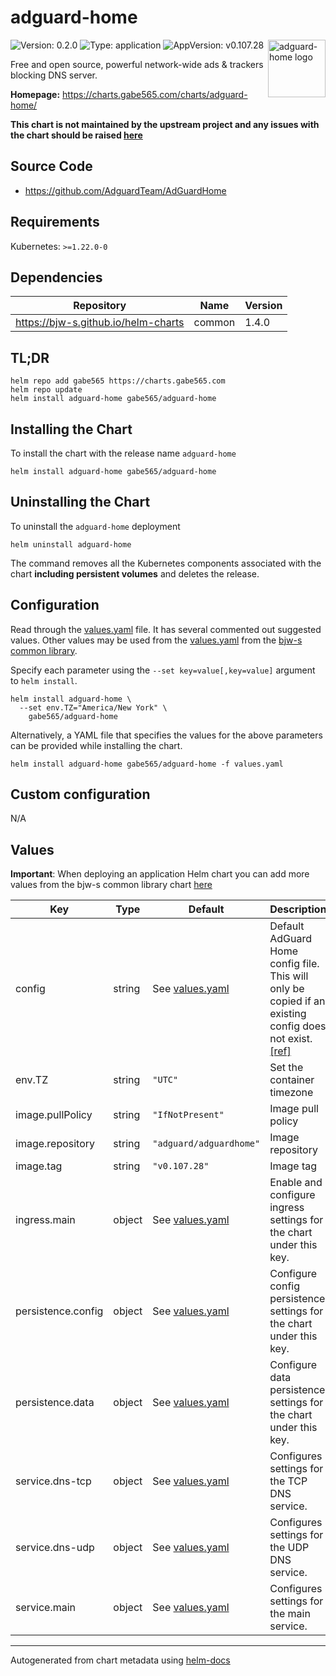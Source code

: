 # adguard-home

<img src="https://raw.githubusercontent.com/gabe565/charts/main/charts/adguard-home/icon.svg" align="right" width="92" alt="adguard-home logo">

![Version: 0.2.0](https://img.shields.io/badge/Version-0.2.0-informational?style=flat)
![Type: application](https://img.shields.io/badge/Type-application-informational?style=flat)
![AppVersion: v0.107.28](https://img.shields.io/badge/AppVersion-v0.107.28-informational?style=flat)

Free and open source, powerful network-wide ads & trackers blocking DNS server.

**Homepage:** <https://charts.gabe565.com/charts/adguard-home/>

**This chart is not maintained by the upstream project and any issues with the chart should be raised
[here](https://github.com/gabe565/charts/issues/new?assignees=gabe565&labels=bug&template=bug_report.yaml&name=adguard-home&version=0.2.0)**

## Source Code

* <https://github.com/AdguardTeam/AdGuardHome>

## Requirements

Kubernetes: `>=1.22.0-0`

## Dependencies

| Repository | Name | Version |
|------------|------|---------|
| <https://bjw-s.github.io/helm-charts> | common | 1.4.0 |

## TL;DR

```console
helm repo add gabe565 https://charts.gabe565.com
helm repo update
helm install adguard-home gabe565/adguard-home
```

## Installing the Chart

To install the chart with the release name `adguard-home`

```console
helm install adguard-home gabe565/adguard-home
```

## Uninstalling the Chart

To uninstall the `adguard-home` deployment

```console
helm uninstall adguard-home
```

The command removes all the Kubernetes components associated with the chart **including persistent volumes** and deletes the release.

## Configuration

Read through the [values.yaml](./values.yaml) file. It has several commented out suggested values.
Other values may be used from the [values.yaml](https://github.com/bjw-s/helm-charts/tree/main/charts/library/common/values.yaml) from the [bjw-s common library](https://github.com/bjw-s/helm-charts/tree/main/charts/library/common).

Specify each parameter using the `--set key=value[,key=value]` argument to `helm install`.

```console
helm install adguard-home \
  --set env.TZ="America/New York" \
    gabe565/adguard-home
```

Alternatively, a YAML file that specifies the values for the above parameters can be provided while installing the chart.

```console
helm install adguard-home gabe565/adguard-home -f values.yaml
```

## Custom configuration

N/A

## Values

**Important**: When deploying an application Helm chart you can add more values from the bjw-s common library chart [here](https://github.com/bjw-s/helm-charts/tree/main/charts/library/common)

| Key | Type | Default | Description |
|-----|------|---------|-------------|
| config | string | See [values.yaml](./values.yaml) | Default AdGuard Home config file.    This will only be copied if an existing config does not exist.    [[ref]](https://github.com/AdguardTeam/AdGuardHome/wiki/Configuration) |
| env.TZ | string | `"UTC"` | Set the container timezone |
| image.pullPolicy | string | `"IfNotPresent"` | Image pull policy |
| image.repository | string | `"adguard/adguardhome"` | Image repository |
| image.tag | string | `"v0.107.28"` | Image tag |
| ingress.main | object | See [values.yaml](./values.yaml) | Enable and configure ingress settings for the chart under this key. |
| persistence.config | object | See [values.yaml](./values.yaml) | Configure config persistence settings for the chart under this key. |
| persistence.data | object | See [values.yaml](./values.yaml) | Configure data persistence settings for the chart under this key. |
| service.dns-tcp | object | See [values.yaml](./values.yaml) | Configures settings for the TCP DNS service. |
| service.dns-udp | object | See [values.yaml](./values.yaml) | Configures settings for the UDP DNS service. |
| service.main | object | See [values.yaml](./values.yaml) | Configures settings for the main service. |

---
Autogenerated from chart metadata using [helm-docs](https://github.com/norwoodj/helm-docs)
